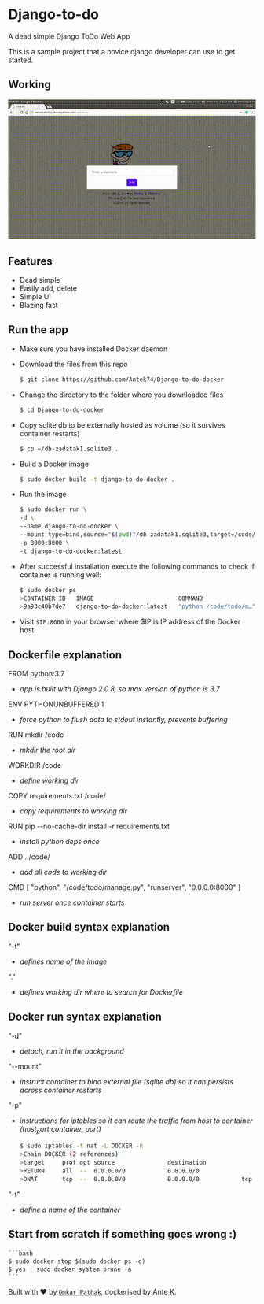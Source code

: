 # Django-to-do
A dead simple Django ToDo Web App

This is a sample project that a novice django developer can use to get started.

## Working

![Django to do](results/django-to-do.gif)

## Features

- Dead simple
- Easily add, delete
- Simple UI
- Blazing fast

## Run the app

- Make sure you have installed Docker daemon

- Download the files from this repo

    ```bash
	$ git clone https://github.com/Antek74/Django-to-do-docker
    ```

- Change the directory to the folder where you downloaded files

    ```bash
	$ cd Django-to-do-docker
    ```

- Copy sqlite db to be externally hosted as volume (so it survives container restarts)

    ```bash
	$ cp ~/db-zadatak1.sqlite3 .
    ```

- Build a Docker image

    ```bash
	$ sudo docker build -t django-to-do-docker .
    ```

- Run the image

    ```bash
	$ sudo docker run \
	-d \
	--name django-to-do-docker \
	--mount type=bind,source="$(pwd)"/db-zadatak1.sqlite3,target=/code/todo/db.sqlite3 \
	-p 8000:8000 \
	-t django-to-do-docker:latest
    ```

- After successful installation execute the following commands to check if container is running well:

    ```bash
	$ sudo docker ps
	>CONTAINER ID   IMAGE                        COMMAND                  CREATED         STATUS         PORTS                    NAMES
	>9a93c40b7de7   django-to-do-docker:latest   "python /code/todo/m…"   8 minutes ago   Up 8 minutes   0.0.0.0:8000->8000/tcp   django-to-do-docker
    ```


- Visit `$IP:8000` in your browser where $IP is IP address of the Docker host.

## Dockerfile explanation

FROM python:3.7  
- *app is built with Django 2.0.8, so max version of python is 3.7*  

ENV PYTHONUNBUFFERED 1  
- *force python to flush data to stdout instantly, prevents buffering*  

RUN mkdir /code  
- *mkdir the root dir*  

WORKDIR /code  
- *define working dir*  

COPY requirements.txt /code/  
- *copy requirements to working dir*  

RUN pip --no-cache-dir install -r requirements.txt  
- *install python deps once*  

ADD . /code/ 
- *add all code to working dir*  

CMD [ "python", "/code/todo/manage.py", "runserver", "0.0.0.0:8000" ]  
- *run server once container starts*  

## Docker build syntax explanation

"-t"  
- *defines name of the image* 

"."  
- *defines working dir where to search for Dockerfile*  

## Docker run syntax explanation

"-d"  
- *detach, run it in the background*  

"--mount"  
- *instruct container to bind external file (sqlite db) so it can persists across container restarts*
  
"-p" 
- *instructions for iptables so it can route the traffic from host to container ($host_port:$container_port)*
    
	
    ```bash
	$ sudo iptables -t nat -L DOCKER -n
	>Chain DOCKER (2 references)
	>target     prot opt source               destination         
	>RETURN     all  --  0.0.0.0/0            0.0.0.0/0           
	>DNAT       tcp  --  0.0.0.0/0            0.0.0.0/0            tcp dpt:8000 to:172.17.0.2:8000
    ```

"-t"  
- *define a name of the container*  

## Start from scratch if something goes wrong :)

    ```bash
	$ sudo docker stop $(sudo docker ps -q)
	$ yes | sudo docker system prune -a
    ```

Built with ♥ by [`Omkar Pathak`](http://www.omkarpathak.in/), dockerised by Ante K.
